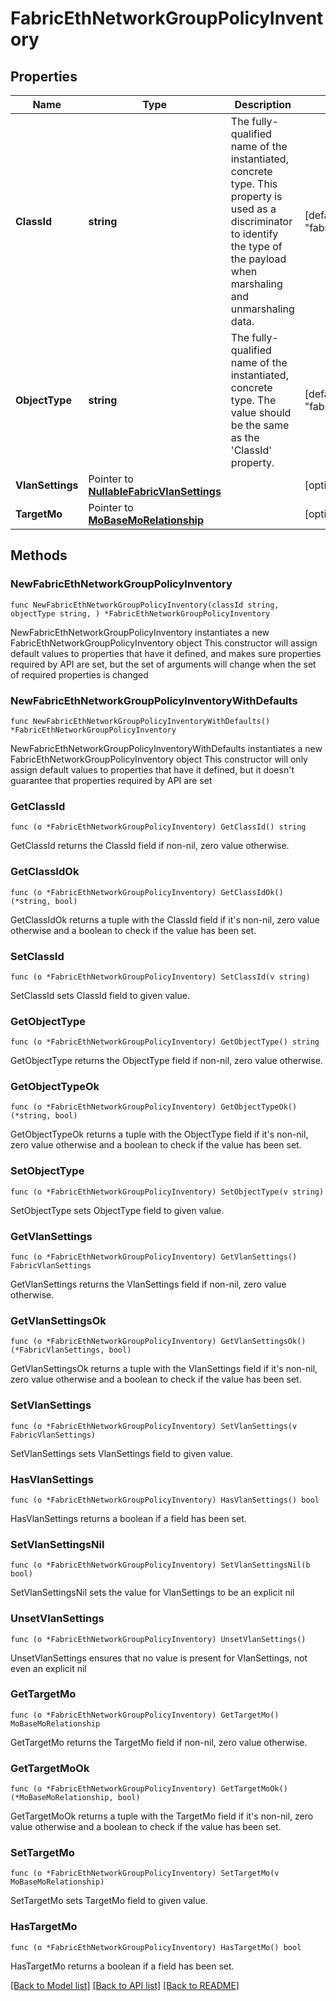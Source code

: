 # FabricEthNetworkGroupPolicyInventory

## Properties

Name | Type | Description | Notes
------------ | ------------- | ------------- | -------------
**ClassId** | **string** | The fully-qualified name of the instantiated, concrete type. This property is used as a discriminator to identify the type of the payload when marshaling and unmarshaling data. | [default to "fabric.EthNetworkGroupPolicyInventory"]
**ObjectType** | **string** | The fully-qualified name of the instantiated, concrete type. The value should be the same as the &#39;ClassId&#39; property. | [default to "fabric.EthNetworkGroupPolicyInventory"]
**VlanSettings** | Pointer to [**NullableFabricVlanSettings**](FabricVlanSettings.md) |  | [optional] 
**TargetMo** | Pointer to [**MoBaseMoRelationship**](MoBaseMoRelationship.md) |  | [optional] 

## Methods

### NewFabricEthNetworkGroupPolicyInventory

`func NewFabricEthNetworkGroupPolicyInventory(classId string, objectType string, ) *FabricEthNetworkGroupPolicyInventory`

NewFabricEthNetworkGroupPolicyInventory instantiates a new FabricEthNetworkGroupPolicyInventory object
This constructor will assign default values to properties that have it defined,
and makes sure properties required by API are set, but the set of arguments
will change when the set of required properties is changed

### NewFabricEthNetworkGroupPolicyInventoryWithDefaults

`func NewFabricEthNetworkGroupPolicyInventoryWithDefaults() *FabricEthNetworkGroupPolicyInventory`

NewFabricEthNetworkGroupPolicyInventoryWithDefaults instantiates a new FabricEthNetworkGroupPolicyInventory object
This constructor will only assign default values to properties that have it defined,
but it doesn't guarantee that properties required by API are set

### GetClassId

`func (o *FabricEthNetworkGroupPolicyInventory) GetClassId() string`

GetClassId returns the ClassId field if non-nil, zero value otherwise.

### GetClassIdOk

`func (o *FabricEthNetworkGroupPolicyInventory) GetClassIdOk() (*string, bool)`

GetClassIdOk returns a tuple with the ClassId field if it's non-nil, zero value otherwise
and a boolean to check if the value has been set.

### SetClassId

`func (o *FabricEthNetworkGroupPolicyInventory) SetClassId(v string)`

SetClassId sets ClassId field to given value.


### GetObjectType

`func (o *FabricEthNetworkGroupPolicyInventory) GetObjectType() string`

GetObjectType returns the ObjectType field if non-nil, zero value otherwise.

### GetObjectTypeOk

`func (o *FabricEthNetworkGroupPolicyInventory) GetObjectTypeOk() (*string, bool)`

GetObjectTypeOk returns a tuple with the ObjectType field if it's non-nil, zero value otherwise
and a boolean to check if the value has been set.

### SetObjectType

`func (o *FabricEthNetworkGroupPolicyInventory) SetObjectType(v string)`

SetObjectType sets ObjectType field to given value.


### GetVlanSettings

`func (o *FabricEthNetworkGroupPolicyInventory) GetVlanSettings() FabricVlanSettings`

GetVlanSettings returns the VlanSettings field if non-nil, zero value otherwise.

### GetVlanSettingsOk

`func (o *FabricEthNetworkGroupPolicyInventory) GetVlanSettingsOk() (*FabricVlanSettings, bool)`

GetVlanSettingsOk returns a tuple with the VlanSettings field if it's non-nil, zero value otherwise
and a boolean to check if the value has been set.

### SetVlanSettings

`func (o *FabricEthNetworkGroupPolicyInventory) SetVlanSettings(v FabricVlanSettings)`

SetVlanSettings sets VlanSettings field to given value.

### HasVlanSettings

`func (o *FabricEthNetworkGroupPolicyInventory) HasVlanSettings() bool`

HasVlanSettings returns a boolean if a field has been set.

### SetVlanSettingsNil

`func (o *FabricEthNetworkGroupPolicyInventory) SetVlanSettingsNil(b bool)`

 SetVlanSettingsNil sets the value for VlanSettings to be an explicit nil

### UnsetVlanSettings
`func (o *FabricEthNetworkGroupPolicyInventory) UnsetVlanSettings()`

UnsetVlanSettings ensures that no value is present for VlanSettings, not even an explicit nil
### GetTargetMo

`func (o *FabricEthNetworkGroupPolicyInventory) GetTargetMo() MoBaseMoRelationship`

GetTargetMo returns the TargetMo field if non-nil, zero value otherwise.

### GetTargetMoOk

`func (o *FabricEthNetworkGroupPolicyInventory) GetTargetMoOk() (*MoBaseMoRelationship, bool)`

GetTargetMoOk returns a tuple with the TargetMo field if it's non-nil, zero value otherwise
and a boolean to check if the value has been set.

### SetTargetMo

`func (o *FabricEthNetworkGroupPolicyInventory) SetTargetMo(v MoBaseMoRelationship)`

SetTargetMo sets TargetMo field to given value.

### HasTargetMo

`func (o *FabricEthNetworkGroupPolicyInventory) HasTargetMo() bool`

HasTargetMo returns a boolean if a field has been set.


[[Back to Model list]](../README.md#documentation-for-models) [[Back to API list]](../README.md#documentation-for-api-endpoints) [[Back to README]](../README.md)


